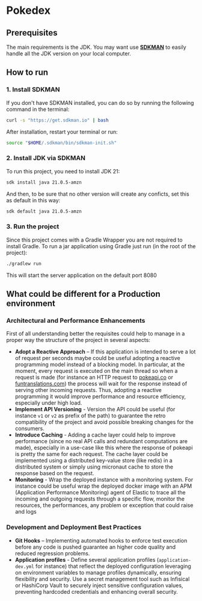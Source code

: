 # Pokedex

## Prerequisites

The main requirements is the JDK. You may want use [**SDKMAN**](https://sdkman.io/) to easily handle all the JDK version on your local computer.

## How to run

### 1. Install SDKMAN

If you don't have SDKMAN installed, you can do so by running the following command in the terminal:

```bash
curl -s "https://get.sdkman.io" | bash
```

After installation, restart your terminal or run:

```bash
source "$HOME/.sdkman/bin/sdkman-init.sh"
```

### 2. Install JDK via SDKMAN

To run this project, you need to install JDK 21:

```bash
sdk install java 21.0.5-amzn 
```

And then, to be sure that no other version will create any conficts, set this as default in this way:

```bash
sdk default java 21.0.5-amzn
```

### 3. Run the project

Since this project comes with a Gradle Wrapper you are not required to install Gradle. To run a jar application using Gradle just run (in the root of the project):

```bash
./gradlew run
```

This will start the server application on the default port 8080

## What could be different for a Production environment

### Architectural and Performance Enhancements

First of all understanding better the requisites could help to manage in a proper way the structure of the project in several aspects:
* **Adopt a Reactive Approach** – If this application is intended to serve a lot of request per seconds maybe could be useful adopting a reactive programming model instead of a blocking model. In particular, at the moment, every request is executed on the main thread so when a request is made (for instance an HTTP request to [pokeapi.co](https://pokeapi.co) or [funtranslations.com](https://funtranslations.com)) the process will wait for the response instead of serving other incoming requests. Thus, adopting a reactive programming it would improve performance and resource efficiency, especially under high load.
* **Implement API Versioning** - Version the API could be useful (for instance `v1` or `v2` as prefix of the path) to guarantee the retro compatibility of the project and avoid possible breaking changes for the consumers.
* **Introduce Caching** - Adding a cache layer could help to improve performance (since no real API calls and redundant computations are made), especially in a use-case like this where the response of pokeapi is pretty the same for each request. The cache layer could be implemented using a distributed key-value store (like redis) in a distributed system or simply using micronaut cache to store the response based on the request.
* **Monitoring** - Wrap the deployed instance with a monitoring system. For instance could be useful wrap the deployed docker image with an APM (Application Performance Monitoring) agent of Elastic to trace all the incoming and outgoing requests through a specific flow, monitor the resources, the performances, any problem or exception that could raise and logs

### Development and Deployment Best Practices

* **Git Hooks** – Implementing automated hooks to enforce test execution before any code is pushed guarantee an higher code quality and reduced regression problems.
* **Application profiles** - Define several application profiles (`application-dev.yml` for instance) that reflect the deployed configuration leveraging on environment variables to manage profiles dynamically, ensuring flexibility and security. Use a secret management tool such as Infisical or HashiCorp Vault to securely inject sensitive configuration values, preventing hardcoded credentials and enhancing overall security.
